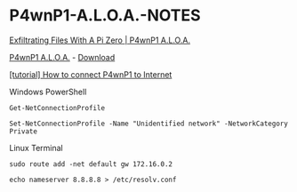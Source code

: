 # P4wnP1-A.L.O.A.-NOTES

[Exfiltrating Files With A Pi Zero | P4wnP1 A.L.O.A.](https://www.youtube.com/watch?v=I_BjCdJlCo4) 

[P4wnP1 A.L.O.A.](https://github.com/RoganDawes/P4wnP1_aloa) - [Download](https://github.com/RoganDawes/P4wnP1_aloa/releases) 

[[tutorial] How to connect P4wnP1 to Internet](https://www.youtube.com/watch?v=QEWaIoal5qU) 


Windows PowerShell
```
Get-NetConnectionProfile
```

```
Set-NetConnectionProfile -Name "Unidentified network" -NetworkCategory Private
```

Linux Terminal
```
sudo route add -net default gw 172.16.0.2
```

```
echo nameserver 8.8.8.8 > /etc/resolv.conf
```
